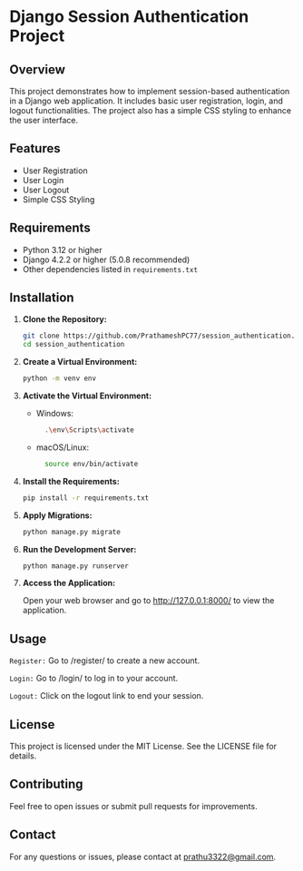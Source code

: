 # Django Session Authentication Project

## Overview

This project demonstrates how to implement session-based authentication in a Django web application. It includes basic user registration, login, and logout functionalities. The project also has a simple CSS styling to enhance the user interface.

## Features

- User Registration
- User Login
- User Logout
- Simple CSS Styling

## Requirements

- Python 3.12 or higher
- Django 4.2.2 or higher (5.0.8 recommended)
- Other dependencies listed in `requirements.txt`

## Installation

1. **Clone the Repository:**

   ```bash
   git clone https://github.com/PrathameshPC77/session_authentication.git
   cd session_authentication

2. **Create a Virtual Environment:**

    ```bash
    python -m venv env

3. **Activate the Virtual Environment:**

    - Windows:

      ```bash
        .\env\Scripts\activate

    - macOS/Linux:
   
      ```bash
        source env/bin/activate

4. **Install the Requirements:**

    ```bash
    pip install -r requirements.txt

5. **Apply Migrations:**

    ```bash
    python manage.py migrate

6. **Run the Development Server:**

    ```bash
    python manage.py runserver
    
7. **Access the Application:**

    Open your web browser and go to http://127.0.0.1:8000/ to view the application.

## Usage

 `Register:` Go to /register/ to create a new account.
 
 `Login:` Go to /login/ to log in to your account.
 
 `Logout:` Click on the logout link to end your session.

## License

   This project is licensed under the MIT License. See the LICENSE file for details.

## Contributing

   Feel free to open issues or submit pull requests for improvements.

## Contact

   For any questions or issues, please contact at prathu3322@gmail.com.
